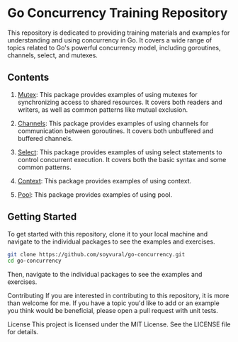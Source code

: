 # Go Concurrency Training Repository

This repository is dedicated to providing training materials and examples for understanding and using concurrency in Go. It covers a wide range of topics related to Go's powerful concurrency model, including goroutines, channels, select, and mutexes.

## Contents

1. [Mutex](./mutex_examples): This package provides examples of using mutexes for synchronizing access to shared resources. It covers both readers and writers, as well as common patterns like mutual exclusion.

2. [Channels](./channel_examples): This package provides examples of using channels for communication between goroutines. It covers both unbuffered and buffered channels.

3. [Select](./select_examples): This package provides examples of using select statements to control concurrent execution. It covers both the basic syntax and some common patterns.
   
4. [Context](./context_examples): This package provides examples of using context. 

5. [Pool](./pool_examples): This package provides examples of using pool.

## Getting Started

To get started with this repository, clone it to your local machine and navigate to the individual packages to see the examples and exercises.

```bash
git clone https://github.com/soyvural/go-concurrency.git
cd go-concurrency
```

Then, navigate to the individual packages to see the examples and exercises.

Contributing
If you are interested in contributing to this repository, it is more than welcome for me. If you have a topic you'd like to add or an example you think would be beneficial, please open a pull request with unit tests.

License
This project is licensed under the MIT License. See the LICENSE file for details.